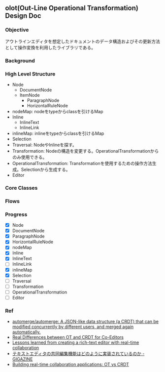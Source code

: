 ## olot(Out-Line Operational Transformation) Design Doc 

### Objective

アウトラインエディタを想定したドキュメントのデータ構造およびその更新方法として操作変換を利用したライブラリである。

### Background

### High Level Structure

- Node
  - DocumentNode
  - ItemNode
    - ParagraphNode
    - HorizontalRuleNode
- nodeMap: nodeをtypeからclassを引けるMap
- Inline
  - InlineText
  - InlineLink
- inlineMap: inlineをtypeからclassを引けるMap
- Selection
- Traversal: NodeやInlineを探す。
- Transformation: Nodeの構造を変更する。OperationalTransformationからのみ使用できる。
- OperationalTransformation: Transformationを使用するための操作方法生成。Selectionから生成する。
- Editor

### Core Classes

### Flows

### Progress

- [x] Node
- [x] DocumentNode
- [x] ParagraphNode
- [x] HorizontalRuleNode
- [x] nodeMap
- [x] Inline
- [x] InlineText
- [ ] InlineLink
- [x] inlineMap
- [x] Selection
- [ ] Traversal
- [ ] Transformation
- [ ] OperationalTransformation
- [ ] Editor

### Ref

- [automerge/automerge: A JSON-like data structure (a CRDT) that can be modified concurrently by different users, and merged again automatically.](https://github.com/automerge/automerge)
- [Real Differences between OT and CRDT for Co-Editors](https://arxiv.org/pdf/1810.02137.pdf)
- [Lessons learned from creating a rich-text editor with real-time collaboration](https://ckeditor.com/blog/Lessons-learned-from-creating-a-rich-text-editor-with-real-time-collaboration/)
- [テキストエディタの共同編集機能はどのように実装されているのか - GIGAZINE](https://gigazine.net/news/20181022-text-editor-real-time-collaboration/)
- [Building real-time collaboration applications: OT vs CRDT](https://www.tiny.cloud/blog/real-time-collaboration-ot-vs-crdt/)
